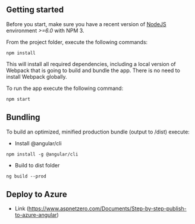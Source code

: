 ## Getting started

Before you start, make sure you have a recent version of [NodeJS](http://nodejs.org/) environment *>=6.0* with NPM 3.

From the project folder, execute the following commands:

```
npm install
```

This will install all required dependencies, including a local version of Webpack that is going to
build and bundle the app. There is no need to install Webpack globally. 

To run the app execute the following command:

```shell
npm start
```

## Bundling

To build an optimized, minified production bundle (output to /dist) execute:

- Install @angular/cli

```
npm install -g @angular/cli
```

- Build to dist folder

```
ng build --prod
```

## Deploy to Azure

- Link (https://www.aspnetzero.com/Documents/Step-by-step-publish-to-azure-angular)
